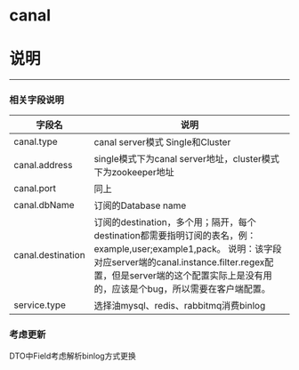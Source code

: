 # canal

<!-- README.md -->
# 说明

------

### 相关字段说明
字段名|说明
-|-
  canal.type | canal server模式 Single和Cluster
  canal.address       | single模式下为canal server地址，cluster模式下为zookeeper地址
  canal.port | 同上
  canal.dbName | 订阅的Database name
  canal.destination | 订阅的destination，多个用；隔开，每个destination都需要指明订阅的表名，例：example,user;example1,pack。 说明：该字段对应server端的canal.instance.filter.regex配置，但是server端的这个配置实际上是没有用的，应该是个bug，所以需要在客户端配置。
  service.type | 选择油mysql、redis、rabbitmq消费binlog


### 考虑更新
  DTO中Field考虑解析binlog方式更换
  

